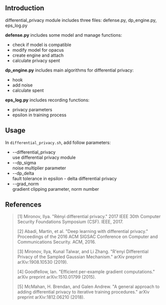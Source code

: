 ## Introduction

differential_privacy module includes three files: defense.py, dp_engine.py, eps_log.py

**defense.py** includes some model and manage functions:

* check if model is compatible
* modify model for opacus
* create engine and attach
* calculate privacy spent

**dp_engine.py** includes main algorithms for differential privacy:

* hook
* add noise
* calculate spent

**eps_log.py** includes recording functions:

* privacy parameters
* epsilon in training process

## Usage

In `differential_privacy.sh`, add follow parameters:
  * --differential_privacy\
      use differential privacy module
  * --dp_sigma\
      noise multiplier parameter
  * --dp_delta\
      fault tolerance in epsilon - delta differential privacy 
  * --grad_norm\
      gradient clipping parameter, norm number

## References

> [1] 
> Mironov, Ilya. "Rényi differential privacy." 2017 IEEE 30th Computer Security Foundations Symposium (CSF). IEEE, 2017.
> 
> [2] 
> Abadi, Martin, et al. "Deep learning with differential privacy." Proceedings of the 2016 ACM SIGSAC Conference on Computer and Communications Security. ACM, 2016. 
>
> [3] 
> Mironov, Ilya, Kunal Talwar, and Li Zhang. "R'enyi Differential Privacy of the Sampled Gaussian Mechanism." arXiv preprint arXiv:1908.10530 (2019).  
>
> [4] 
>Goodfellow, Ian. "Efficient per-example gradient computations." arXiv preprint arXiv:1510.01799 (2015).  
>
> [5] 
>McMahan, H. Brendan, and Galen Andrew. "A general approach to adding differential privacy to iterative training procedures." arXiv preprint arXiv:1812.06210 (2018).



